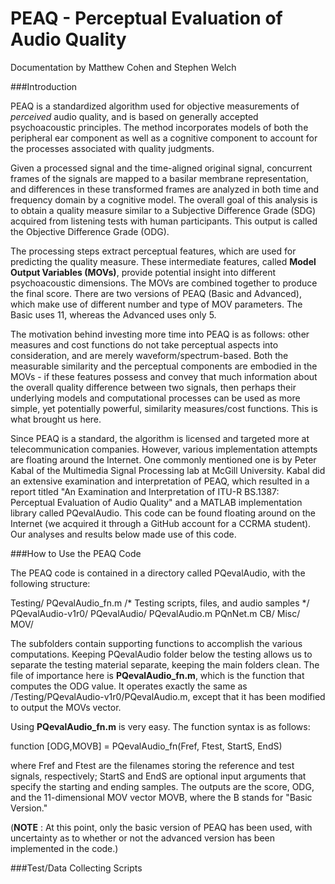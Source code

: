 # PEAQ - Perceptual Evaluation of Audio Quality

Documentation by Matthew Cohen and Stephen Welch

###Introduction

PEAQ is a standardized algorithm used for objective measurements of *perceived* audio quality, and is based on generally accepted psychoacoustic principles. The method incorporates models of both the peripheral ear component as well as a cognitive component to account for the processes associated with quality judgments.

Given a processed signal and the time-aligned original signal, concurrent frames of the signals are mapped to a basilar membrane representation, and differences in these transformed frames are analyzed in both time and frequency domain by a cognitive model. The overall goal of this analysis is to obtain a quality measure similar to a Subjective Difference Grade (SDG) acquired from listening tests with human participants. This output is called the Objective Difference Grade (ODG).

The processing steps extract perceptual features, which are used for predicting the quality measure. These intermediate features, called **Model Output Variables (MOVs)**, provide potential insight into different psychoacoustic dimensions. The MOVs are combined together to produce the final score. There are two versions of PEAQ (Basic and Advanced), which make use of different number and type of MOV parameters. The Basic uses 11, whereas the Advanced uses only 5.

The motivation behind investing more time into PEAQ is as follows: other measures and cost functions do not take perceptual aspects into consideration, and are merely waveform/spectrum-based. Both the measurable similarity and the perceptual components are embodied in the MOVs - if these features possess and convey that much information about the overall quality difference between two signals, then perhaps their underlying models and computational processes can be used as more simple, yet potentially powerful, similarity measures/cost functions. This is what brought us here.

Since PEAQ is a standard, the algorithm is licensed and targeted more at telecommunication companies. However, various implementation attempts are floating around the Internet. One commonly mentioned one is by Peter Kabal of the Multimedia Signal Processing lab at McGill University. Kabal did an extensive examination and interpretation of PEAQ, which resulted in a report titled "An Examination and Interpretation of ITU-R BS.1387: Perceptual Evaluation of Audio Quality" and a MATLAB implementation library called PQevalAudio. This code can be found floating around on the Internet (we acquired it through a GitHub account for a CCRMA student). Our analyses and results below made use of this code.

###How to Use the PEAQ Code

The PEAQ code is contained in a directory called PQevalAudio, with the following structure:

Testing/
	PQevalAudio_fn.m
	/* Testing scripts, files, and audio samples */
	PQevalAudio-v1r0/
		PQevalAudio/
			PQevalAudio.m
			PQnNet.m
			CB/
			Misc/
			MOV/

The subfolders contain supporting functions to accomplish the various computations. Keeping PQevalAudio folder below the testing allows us to separate the testing material separate, keeping the main folders clean. The file of importance here is **PQevalAudio_fn.m**, which is the function that computes the ODG value. It operates exactly the same as /Testing/PQevalAudio-v1r0/PQevalAudio.m, except that it has been modified to output the MOVs vector.

Using **PQevalAudio_fn.m** is very easy. The function syntax is as follows:

function [ODG,MOVB] = PQevalAudio_fn(Fref, Ftest, StartS, EndS)

where Fref and Ftest are the filenames storing the reference and test signals, respectively; StartS and EndS are optional input arguments that specify the starting and ending samples. The outputs are the score, ODG, and the 11-dimensional MOV vector MOVB, where the B stands for "Basic Version." 

(**NOTE** : At this point, only the basic version of PEAQ has been used, with uncertainty as to whether or not the advanced version has been implemented in the code.)

###Test/Data Collecting Scripts

